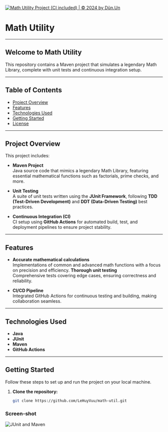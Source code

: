 [![Math Utility Project (CI included) | © 2024 by Dũn.Un  ](https://github.com/Dung554/math-util/actions/workflows/CI-script-with-JUnit.yml/badge.svg)](https://github.com/Dung554/math-util/actions/workflows/CI-script-with-JUnit.yml)

# **Math Utility**

---

## **Welcome to Math Utility**

This repository contains a Maven project that simulates a legendary Math Library, complete with unit tests and continuous integration setup.

---

## **Table of Contents**
- [Project Overview](#project-overview)
- [Features](#features)
- [Technologies Used](#technologies-used)
- [Getting Started](#getting-started)
- [License](#license)

---

## **Project Overview**

This project includes:

- **Maven Project**  
  Java source code that mimics a legendary Math Library, featuring essential mathematical functions such as factorials, prime checks, and more.
  
- **Unit Testing**  
  A suite of unit tests written using the **JUnit Framework**, following **TDD (Test-Driven Development)** and **DDT (Data-Driven Testing)** best practices.
  
- **Continuous Integration (CI)**  
  CI setup using **GitHub Actions** for automated build, test, and deployment pipelines to ensure project stability.

---

## **Features**

- **Accurate mathematical calculations**  
  Implementations of common and advanced math functions with a focus on precision and efficiency.
  **Thorough unit testing**  
  Comprehensive tests covering edge cases, ensuring correctness and reliability.
  
- **CI/CD Pipeline**  
  Integrated GitHub Actions for continuous testing and building, making collaboration seamless.

---

## **Technologies Used**

- **Java**
- **JUnit**
- **Maven**
- **GitHub Actions**

---

## **Getting Started**

Follow these steps to set up and run the project on your local machine.

1. **Clone the repository:**
   ```bash
   git clone https://github.com/LeHuyVuu/math-util.git

### Screen-shot
![JUnit and Maven](https://github.com/Dung554/math-util/blob/main/screenshots/JUnit_and_maven.png)


#### 
